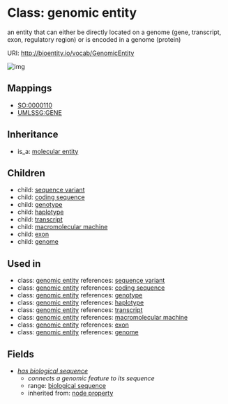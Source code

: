 # Class: genomic entity


an entity that can either be directly located on a genome (gene, transcript, exon, regulatory region) or is encoded in a genome (protein)

URI: http://bioentity.io/vocab/GenomicEntity

![img](http://yuml.me/diagram/nofunky/class/\[MolecularEntity]^-\[GenomicEntity|has_biological_sequence:biological_sequence%20%3F],%20\[GenomicEntity]^-\[CodingSequence],%20\[GenomicEntity]^-\[Exon],%20\[GenomicEntity]^-\[Genome],%20\[GenomicEntity]^-\[Genotype],%20\[GenomicEntity]^-\[Haplotype],%20\[GenomicEntity]^-\[MacromolecularMachine],%20\[GenomicEntity]^-\[SequenceVariant],%20\[GenomicEntity]^-\[Transcript],%20)
## Mappings

 * [SO:0000110](http://purl.obolibrary.org/obo/SO_0000110)
 * [UMLSSG:GENE](http://purl.obolibrary.org/obo/UMLSSG_GENE)
## Inheritance

 *  is_a: [molecular entity](MolecularEntity.md)
## Children

 *  child: [sequence variant](SequenceVariant.md)
 *  child: [coding sequence](CodingSequence.md)
 *  child: [genotype](Genotype.md)
 *  child: [haplotype](Haplotype.md)
 *  child: [transcript](Transcript.md)
 *  child: [macromolecular machine](MacromolecularMachine.md)
 *  child: [exon](Exon.md)
 *  child: [genome](Genome.md)
## Used in

 *  class: [genomic entity](GenomicEntity.md) references: [sequence variant](SequenceVariant.md)
 *  class: [genomic entity](GenomicEntity.md) references: [coding sequence](CodingSequence.md)
 *  class: [genomic entity](GenomicEntity.md) references: [genotype](Genotype.md)
 *  class: [genomic entity](GenomicEntity.md) references: [haplotype](Haplotype.md)
 *  class: [genomic entity](GenomicEntity.md) references: [transcript](Transcript.md)
 *  class: [genomic entity](GenomicEntity.md) references: [macromolecular machine](MacromolecularMachine.md)
 *  class: [genomic entity](GenomicEntity.md) references: [exon](Exon.md)
 *  class: [genomic entity](GenomicEntity.md) references: [genome](Genome.md)
## Fields

 * _[has biological sequence](has_biological_sequence.md)_
    * _connects a genomic feature to its sequence_
    * range: [biological sequence](BiologicalSequence.md)
    * inherited from: [node property](node_property.md)
